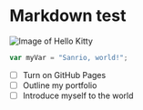 # Markdown test
![Image of Hello Kitty](https://github.com/user-attachments/assets/b5be1fae-75d9-414e-b439-4bc0decfa881)
``` javascript
var myVar = "Sanrio, world!";
```
- [ ] Turn on GitHub Pages
- [ ] Outline my portfolio
- [ ] Introduce myself to the world
